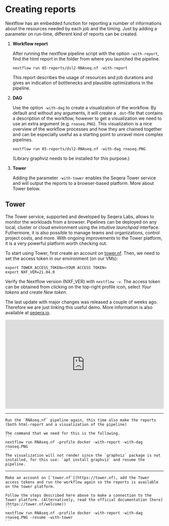 # Creating reports 
Nextflow has an embedded function for reporting a number of informations about the resources needed by each job and the timing. Just by adding a parameter on run-time, different kind of reports can be created. 


1. **Workflow report**

    After running the nextflow pipeline script with the option `-with-report`, find the html report in the folder from where you launched the pipeline. 

    `nextflow run 05-reports/dsl2-RNAseq.nf -with-report`
    
    This report describes the usage of resources and job durations and gives an indication of bottlenecks and plausible optimizations in the pipeline. 

2. **DAG** 
    
    Use the option `-with-dag` to create a visualization of the workflow. By default and without any arguments, it will create a `.dot`-file that contains a description of the workflow, however to get a visualization we need to use an extra argument (e.g. `rnaseq.PNG`). This visualization is a nice overview of the workflow processes and how they are chained together and can be especially useful as a starting point to unravel more complex pipelines.

    `nextflow run 05-reports/dsl2-RNAseq.nf -with-dag rnaseq.PNG`

    (Library graphviz needs to be installed for this purpose.)

3. **Tower**

    Adding the parameter `-with-tower` enables the Seqera Tower service and will output the reports to a browser-based platform. More about Tower below.

## Tower
The Tower service, supported and developed by Seqera Labs, allows to monitor the workloads from a browser. Pipelines can be deployed on any local, cluster or cloud environment using the intuitive *launchpad* interface. Futhermore, it is also possible to manage teams and organizations, control project costs, and more. With ongoing improvements to the Tower platform, it is a very powerful platform worth checking out. 

To start using Tower, first create an account on [tower.nf](https://tower.nf). Then, we need to set the access token in our environment (on our VMs): 
```
export TOWER_ACCESS_TOKEN=<YOUR ACCESS TOKEN>
export NXF_VER=21.04.0 
```
Verify the Nextflow version (NXF_VER) with `nextflow -v`. The access token can be obtained from clicking on the top-right profile icon, select *Your tokens* and create *New token*. 

The last update with major changes was released a couple of weeks ago. Therefore we are just linking this useful demo. More information is also available at [seqera.io](https://seqera.io/).

<div style="position: relative; padding-bottom: 56.25%; height: 0; overflow: hidden; max-width: 100%; height: auto;">
    <iframe width="1280" height="720" src="https://www.youtube.com/embed/P7LUtBFzSww" title="Nextflow Tower" frameborder="0" allowfullscreen style="position: absolute; top: 0; left: 0; width: 100%; height: 100%;"></iframe>
</div>

---


````{tab} Exercise 1
Run the `RNAseq.nf` pipeline again, this time also make the reports (both html-report and a visualization of the pipeline)
```` 
````{tab} Solution 1
The command that we need for this is the following.
```
nextflow run RNAseq.nf -profile docker -with-report -with-dag rnaseq.PNG 
```
The visualization will not render since the `graphviz` package is not installed, for this use: `apt install graphviz` and resume the pipeline.
```` 

---

````{tab} Exercise 2
Make an account on [`tower.nf`](https://tower.nf), add the Tower access tokens and run the workflow again so the reports is available on the tower platform. 
```` 
````{tab} Solution 2
Follow the steps described here above to make a connection to the Tower platform. (Alternatively, read the official documentation [here](https://tower.nf/welcome))
```
nextflow run RNAseq.nf -profile docker -with-report -with-dag rnaseq.PNG -resume -with-tower
```
```` 
